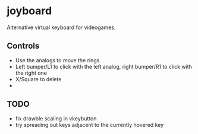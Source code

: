 # joyboard
Alternative virtual keyboard for videogames.

## Controls
- Use the analogs to move the rings
- Left bumper/L1 to click with the left analog, right bumper/R1 to click with the right one
- X/Square to delete
- 

## TODO
- fix drawble scaling in vkeybutton
- try spreading out keys adjacent to the currently hovered key
